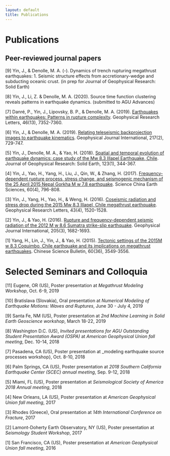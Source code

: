 ```yaml
---
layout: default
title: Publications
---
```


# Publications

<h2> Peer-reviewed journal papers </h2>

[9] Yin, J., & Denolle, M. A. (-). Dynamics of trench rupturing megathrust earthquakes: 1. Seismic structure effects from accretionary-wedge and subducting oceanic crust. (in prep for Journal of Geophysical Research: Solid Earth)

[8] Yin, J., Li, Z. & Denolle, M. A. (2020). Source time function clustering reveals patterns in earthquake dynamics. (submitted to AGU Advances)

[7] Danré, P., Yin, J., Lipovsky, B. P., & Denolle, M. A. (2019). [Earthquakes within earthquakes: Patterns in rupture complexity](https://agupubs.onlinelibrary.wiley.com/doi/abs/10.1029/2019GL083093). Geophysical Research Letters, 46(13), 7352-7360.

[6] Yin, J., & Denolle, M. A. (2019). [Relating teleseismic backprojection images to earthquake kinematics](https://academic.oup.com/gji/article-abstract/217/2/729/5301380). Geophysical Journal International, 217(2), 729-747.

[5] Yin, J., Denolle, M. A., & Yao, H. (2018). [Spatial and temporal evolution of earthquake dynamics: case study of the Mw 8.3 Illapel Earthquake, Chile](https://agupubs.onlinelibrary.wiley.com/doi/abs/10.1002/2017JB014265). Journal of Geophysical Research: Solid Earth, 123(1), 344-367.

[4] Yin, J., Yao, H., Yang, H., Liu, J., Qin, W., & Zhang, H. (2017). [Frequency-dependent rupture process, stress change, and seismogenic mechanism of the 25 April 2015 Nepal Gorkha M w 7.8 earthquake](http://engine.scichina.com/publisher/scp/journal/SCES/doi/10.1007/s11430-016-9006-0?slug=abstract). Science China Earth Sciences, 60(4), 796-808.

[3] Yin, J., Yang, H., Yao, H., & Weng, H. (2016). [Coseismic radiation and stress drop during the 2015 Mw 8.3 Illapel, Chile megathrust earthquake](http://onlinelibrary.wiley.com/doi/10.1002/2015GL067381/abstract). Geophysical Research Letters, 43(4), 1520-1528.

[2] Yin, J., & Yao, H. (2016). [Rupture and frequency-dependent seismic radiation of the 2012 M w 8.6 Sumatra strike-slip earthquake](https://academic.oup.com/gji/article/205/3/1682/656054/Rupture-and-frequency-dependent-seismic-radiation). Geophysical Journal International, 205(3), 1682-1693.

[1] Yang, H., Lin, J., Yin, J., & Yao, H. (2015). [Tectonic settings of the 2015M w 8.3 Coquimbo, Chile earthquake and its implications on megathrust earthquakes](http://engine.scichina.com/publisher/scp/journal/CSB/60/36/10.1360/N972015-01110?slug=abstract). Chinese Science Bulletin, 60(36), 3549-3556.



# Selected Seminars and Colloquia

[11] Eugene, OR (US), Poster presentation at _Megathrust Modeling Workshop_, Oct. 6-9, 2019

[10] Bratislava (Slovakia), Oral presentation at _Numerical Modeling of Earthquake Motions: Waves and Ruptures_, June 30 - July 4, 2019

[9] Santa Fe, NM (US), Poster presentation at _2nd Machine Learning in Solid Earth Geoscience workshop_, March 18-22, 2019

[8] Washington D.C. (US), *Invited presentations for AGU Outstanding Student Presentation Award (OSPA)* at _American Geophysical Union fall meeting_, Dec. 10-14, 2018

[7] Pasadena, CA (US), Poster presentation at _modeling earthquake source processes workshop}, Oct. 8-10, 2018

[6] Palm Springs, CA (US), Poster presentation at _2018 Southern California Earthquake Center (SCEC) annual meeting_, Sep. 9-12, 2018

[5] Miami, FL (US), Poster presentation at _Seismological Society of America 2018 Annual meeting_, 2018

[4] New Orleans, LA (US), Poster presentation at _American Geophysical Union fall meeting_, 2017

[3] Rhodes (Greece), Oral presentation at _14th International Conference on Fracture_, 2017

[2] Lamont-Doherty Earth Observatory, NY (US), Poster presentation at _Seismology Student Workshop_, 2017

[1] San Francisco, CA (US), Poster presentation at _American Geophysical Union fall meeting_, 2016